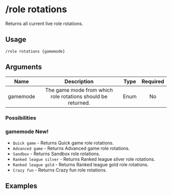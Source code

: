 # /role rotations

Returns all current live role rotations.

## Usage

```
/role rotations {gamemode}
```

## Arguments

| Name     | Description                                                 | Type | Required |
| :------: | :---------------------------------------------------------: | :--: | :------: |
| gamemode | The game mode from which role rotations should be returned. | Enum | No       |

### Possibilities

<!-- tabs:start -->

### **gamemode** <span class="tab-badge">New!</span>

- `Quick game` - Returns Quick game role rotations.
- `Advanced game` - Returns Advanced game role rotations.
- `Sandbox` - Returns Sandbox role rotations.
- `Ranked league silver` - Returns Ranked league silver role rotations.
- `Ranked league gold` - Returns Ranked league gold role rotations.
- `Crazy fun` - Returns Crazy fun role rotations.

<!-- tabs:end -->

## Examples